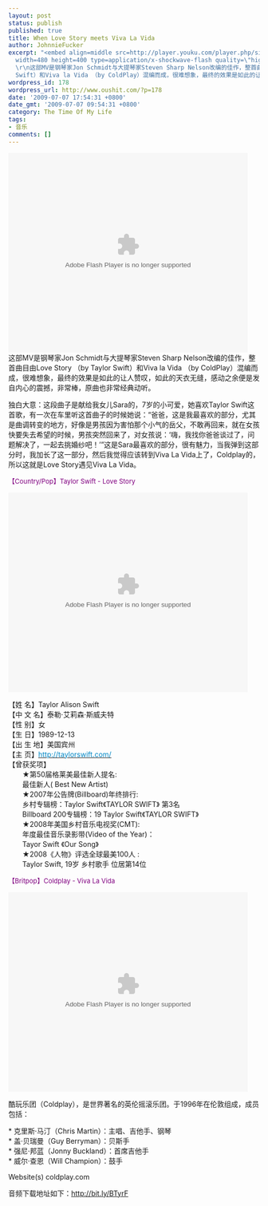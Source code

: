 ```yaml
---
layout: post
status: publish
published: true
title: When Love Story meets Viva La Vida
author: JohnnieFucker
excerpt: "<embed align=middle src=http://player.youku.com/player.php/sid/XOTE4NjAyMjQ=/v.swf
  width=480 height=400 type=application/x-shockwave-flash quality=\"high\" allowScriptAccess=\"sameDomain\"></embed>
  \r\n这部MV是钢琴家Jon Schmidt与大提琴家Steven Sharp Nelson改编的佳作，整首曲目由Love Story （by Taylor
  Swift）和Viva la Vida （by ColdPlay）混编而成，很难想象，最终的效果是如此的让人赞叹，如此的天衣无缝，感动之余便是发自内心的震撼，非常棒，原曲也非常经典动听。"
wordpress_id: 178
wordpress_url: http://www.oushit.com/?p=178
date: '2009-07-07 17:54:31 +0800'
date_gmt: '2009-07-07 09:54:31 +0800'
category: The Time Of My Life
tags:
- 音乐
comments: []
---
```

<p><embed align=middle src=http://player.youku.com/player.php/sid/XOTE4NjAyMjQ=/v.swf width=480 height=400 type=application/x-shockwave-flash quality="high" allowScriptAccess="sameDomain"></embed><br />
这部MV是钢琴家Jon Schmidt与大提琴家Steven Sharp Nelson改编的佳作，整首曲目由Love Story （by Taylor Swift）和Viva la Vida （by ColdPlay）混编而成，很难想象，最终的效果是如此的让人赞叹，如此的天衣无缝，感动之余便是发自内心的震撼，非常棒，原曲也非常经典动听。<!--break--><a id="more-178"></a></p>
<p>独白大意：这段曲子是献给我女儿Sara的，7岁的小可爱，她喜欢Taylor Swift这首歌，有一次在车里听这首曲子的时候她说：“爸爸，这是我最喜欢的部分，尤其是曲调转变的地方，好像是男孩因为害怕那个小气的岳父，不敢再回来，就在女孩快要失去希望的时候，男孩突然回来了，对女孩说：‘嗨，我找你爸爸谈过了，问题解决了，一起去挑婚纱吧！’”这是Sara最喜欢的部分，很有魅力，当我弹到这部分时，我加长了这一部分，然后我觉得应该转到Viva La Vida上了，Coldplay的，所以这就是Love Story遇见Viva La Vida。</p>
<p><font color=#800080 size=2>【Country/Pop】Taylor Swift - Love Story</font></p>
<p><embed align=middle src=http://player.youku.com/player.php/sid/XNTExMjc3Njg=/v.swf width=480 height=400 type=application/x-shockwave-flash allowScriptAccess="sameDomain" quality="high"></embed>&nbsp; </p>
<p>【姓 名】Taylor Alison Swift<br />【中 文 名】泰勒·艾莉森·斯威夫特<br />【性 别】女<br />【生 日】1989-12-13<br />【出 生 地】美国宾州<br />【主 页】<a href="http://taylorswift.com/" rel=nofollow><font color=#0187c5>http://taylorswift.com/</font></a><br />【曾获奖项】<br /><span id=wikiSecondPart>　　★第50届格莱美最佳新人提名: <br />　　最佳新人( Best New Artist) <br />　　★2007年公告牌(Billboard)年终排行: <br />　　乡村专辑榜：Taylor Swift《TAYLOR SWIFT》 第3名 <br />　　Billboard 200专辑榜：19 Taylor Swift《TAYLOR SWIFT》 <br />　　★2008年美国乡村音乐电视奖(CMT): <br />　　年度最佳音乐录影带(Video of the Year)： <br />　　Tayor Swift 《Our Song》 <br />　　★2008《人物》评选全球最美100人 : <br />　　Taylor Swift, 19岁 乡村歌手 位居第14位 <br /></span></p>
<p><span><font color=#800080 size=2>【Britpop】Coldplay - Viva La Vida</font></span></p>
<p><embed align=middle src=http://player.youku.com/player.php/sid/XMzA2NzIwNzY=/v.swf width=480 height=400 type=application/x-shockwave-flash allowScriptAccess="sameDomain" quality="high"></embed></p>
<p>酷玩乐团（Coldplay），是世界著名的英伦摇滚乐团。于1996年在伦敦组成，成员包括：</p>
<p>* 克里斯·马汀（Chris Martin）：主唱、吉他手、钢琴<br />* 盖·贝瑞曼（Guy Berryman）：贝斯手<br />* 强尼·邦蓝（Jonny Buckland）：首席吉他手<br />* 威尔·查恩（Will Champion）：鼓手</p>
<p>Website(s) coldplay.com</p>
<p>音频下载地址如下：<a href="http://bit.ly/BTyrF">http://bit.ly/BTyrF</a></p>
